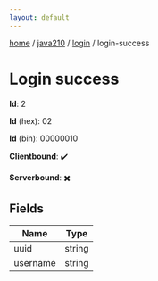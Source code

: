```yaml
---
layout: default
---
```


[home](/)  /  [java210](/protocol/java210)  /  [login](/protocol/java210/login)  /  login-success

# Login success

**Id**: 2

**Id** (hex): 02

**Id** (bin): 00000010

**Clientbound**: ✔️

**Serverbound**: ✖️

## Fields

Name | Type
---|---
uuid | string
username | string
